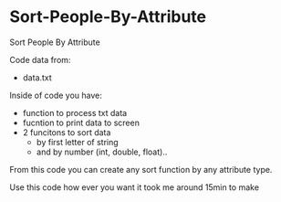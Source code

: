 # Sort-People-By-Attribute
Sort People By Attribute

Code data from:
- data.txt

Inside of code you have:
- function to process txt data
- fucntion to print data to screen
- 2 funcitons to sort data
  - by first letter of string
  - and by number (int, double, float)..

From this code you can create any sort function by any attribute type.

Use this code how ever you want it took me around 15min to make

